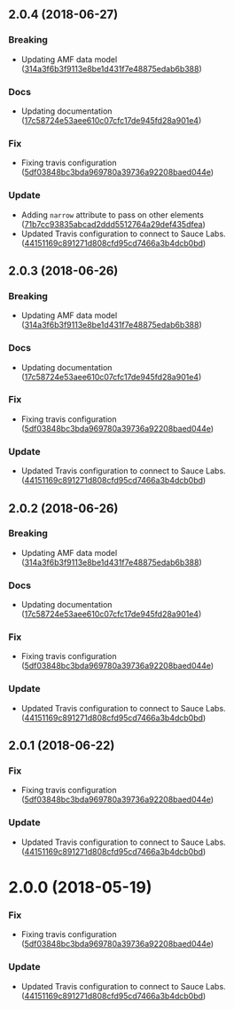 <a name="2.0.4"></a>
## 2.0.4 (2018-06-27)


### Breaking

* Updating AMF data model ([314a3f6b3f9113e8be1d431f7e48875edab6b388](https://github.com/advanced-rest-client/api-responses-document/commit/314a3f6b3f9113e8be1d431f7e48875edab6b388))

### Docs

* Updating documentation ([17c58724e53aee610c07cfc17de945fd28a901e4](https://github.com/advanced-rest-client/api-responses-document/commit/17c58724e53aee610c07cfc17de945fd28a901e4))

### Fix

* Fixing travis configuration ([5df03848bc3bda969780a39736a92208baed044e](https://github.com/advanced-rest-client/api-responses-document/commit/5df03848bc3bda969780a39736a92208baed044e))

### Update

* Adding `narrow` attribute to pass on other elements ([71b7cc93835abcad2ddd5512764a29def435dfea](https://github.com/advanced-rest-client/api-responses-document/commit/71b7cc93835abcad2ddd5512764a29def435dfea))
* Updated Travis configuration to connect to Sauce Labs. ([44151169c891271d808cfd95cd7466a3b4dcb0bd](https://github.com/advanced-rest-client/api-responses-document/commit/44151169c891271d808cfd95cd7466a3b4dcb0bd))



<a name="2.0.3"></a>
## 2.0.3 (2018-06-26)


### Breaking

* Updating AMF data model ([314a3f6b3f9113e8be1d431f7e48875edab6b388](https://github.com/advanced-rest-client/api-responses-document/commit/314a3f6b3f9113e8be1d431f7e48875edab6b388))

### Docs

* Updating documentation ([17c58724e53aee610c07cfc17de945fd28a901e4](https://github.com/advanced-rest-client/api-responses-document/commit/17c58724e53aee610c07cfc17de945fd28a901e4))

### Fix

* Fixing travis configuration ([5df03848bc3bda969780a39736a92208baed044e](https://github.com/advanced-rest-client/api-responses-document/commit/5df03848bc3bda969780a39736a92208baed044e))

### Update

* Updated Travis configuration to connect to Sauce Labs. ([44151169c891271d808cfd95cd7466a3b4dcb0bd](https://github.com/advanced-rest-client/api-responses-document/commit/44151169c891271d808cfd95cd7466a3b4dcb0bd))



<a name="2.0.2"></a>
## 2.0.2 (2018-06-26)


### Breaking

* Updating AMF data model ([314a3f6b3f9113e8be1d431f7e48875edab6b388](https://github.com/advanced-rest-client/api-responses-document/commit/314a3f6b3f9113e8be1d431f7e48875edab6b388))

### Docs

* Updating documentation ([17c58724e53aee610c07cfc17de945fd28a901e4](https://github.com/advanced-rest-client/api-responses-document/commit/17c58724e53aee610c07cfc17de945fd28a901e4))

### Fix

* Fixing travis configuration ([5df03848bc3bda969780a39736a92208baed044e](https://github.com/advanced-rest-client/api-responses-document/commit/5df03848bc3bda969780a39736a92208baed044e))

### Update

* Updated Travis configuration to connect to Sauce Labs. ([44151169c891271d808cfd95cd7466a3b4dcb0bd](https://github.com/advanced-rest-client/api-responses-document/commit/44151169c891271d808cfd95cd7466a3b4dcb0bd))



<a name="2.0.1"></a>
## 2.0.1 (2018-06-22)


### Fix

* Fixing travis configuration ([5df03848bc3bda969780a39736a92208baed044e](https://github.com/advanced-rest-client/api-responses-document/commit/5df03848bc3bda969780a39736a92208baed044e))

### Update

* Updated Travis configuration to connect to Sauce Labs. ([44151169c891271d808cfd95cd7466a3b4dcb0bd](https://github.com/advanced-rest-client/api-responses-document/commit/44151169c891271d808cfd95cd7466a3b4dcb0bd))



<a name="2.0.0"></a>
# 2.0.0 (2018-05-19)


### Fix

* Fixing travis configuration ([5df03848bc3bda969780a39736a92208baed044e](https://github.com/advanced-rest-client/api-responses-document/commit/5df03848bc3bda969780a39736a92208baed044e))

### Update

* Updated Travis configuration to connect to Sauce Labs. ([44151169c891271d808cfd95cd7466a3b4dcb0bd](https://github.com/advanced-rest-client/api-responses-document/commit/44151169c891271d808cfd95cd7466a3b4dcb0bd))



